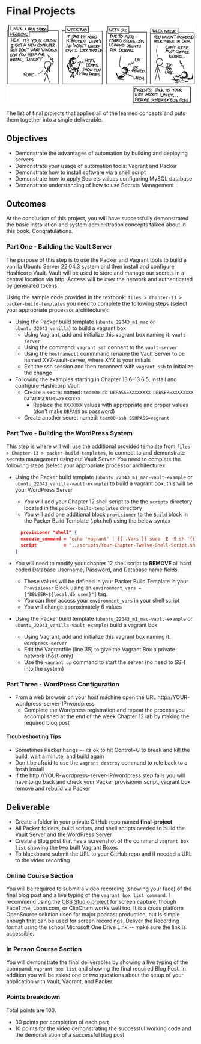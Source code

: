 # Final Projects

![*Projects sometimes get out of hand...*](images/Chapter-Header/Appendix-D/cautionary.png "Project gets out of hand")

The list of final projects that applies all of the learned concepts and puts them together into a single deliverable.

## Objectives

* Demonstrate the advantages of automation by building and deploying servers
* Demonstrate your usage of automation tools: Vagrant and Packer
* Demonstrate how to install software via a shell script
* Demonstrate how to apply Secrets values configuring MySQL database
* Demonstrate understanding of how to use Secrets Management

## Outcomes

At the conclusion of this project, you will have successfully demonstrated the basic installation and system administration concepts talked about in this book. Congratulations.

### Part One - Building the Vault Server

The purpose of this step is to use the Packer and Vagrant tools to build a vanilla Ubuntu Server 22.04.3 system and then install and configure Hashicorp Vault. Vault will be used to store and manage our secrets in a central location via http. Access will be over the network and authenticated by generated tokens.

Using the sample code provided in the textbook: `files > Chapter-13 > packer-build-templates` you need to complete the following steps (select your appropriate processor architecture): 

* Using the Packer build template (`ubuntu_22043_m1_mac` or `ubuntu_22043_vanilla`) to build a vagrant box
  * Using Vagrant, add and initialize this vagrant box naming it: `vault-server`
  * Using the command: `vagrant ssh` connect to the `vault-server`
  * Using the `hostnamectl` commmand rename the Vault Server to be named XYZ-vault-server, where XYZ is your initials
  * Exit the ssh session and then reconnect with `vagrant ssh` to initialize the change
* Following the examples starting in Chapter 13.6-13.6.5, install and configure Hashicorp Vault
  * Create a secret named: `team00-db DBPASS=XXXXXXXX DBUSER=XXXXXXXX DATABASENAME=XXXXXXXX`
    * Replace the `XXXXXXX` values with appropriate and proper values (don't make `DBPASS` as password)
  * Create another secret named: `team00-ssh SSHPASS=vagrant`

### Part Two - Building the WordPress System

This step is where will will use the additional provided template from `files > Chapter-13 > packer-build-templates`, to connect to and demonstrate secrets management using out Vault Server. You need to complete the following steps (select your appropriate processor architecture): 

* Using the Packer build template (`ubuntu_22043_m1_mac-vault-example` or `ubuntu_22043_vanilla-vault-example`) to build a vagrant box, this will be your WordPress Server
  * You will add your Chapter 12 shell script to the the `scripts` directory located in the `packer-build-templates` directory
  * You will add one additional block `provisioner` to the `Build` block in the Packer Build Template (.pkr.hcl) using the below syntax

  ```json
    provisioner "shell" {
    execute_command = "echo 'vagrant' | {{ .Vars }} sudo -E -S sh '{{ .Path }}'"
    script          = "../scripts/Your-Chapter-Twelve-Shell-Script.sh"
  }
  ```

* You will need to modify your chapter 12 shell script to **REMOVE** all hard coded Database Username, Password, and Database name fields.
  * These values will be defined in your Packer Build Template in your `Provisioner` Block using an `environment_vars = ["DBUSER=${local.db_user}"]` tag.
  * You can then access your `environment_vars` in your shell script
  * You will change approximately 6 values
* Using the Packer build template (`ubuntu_22043_m1_mac-vault-example` or `ubuntu_22043_vanilla-vault-example`) build a vagrant box
  * Using Vagrant, add and initialize this vagrant box naming it: `wordpress-server`
  * Edit the Vagrantfile (line 35) to give the Vagrant Box a private-network (host-only)
  * Use the `vagrant up` command to start the server (no need to SSH into the system)

### Part Three - WordPress Configuration

* From a web browser on your host machine open the URL http://YOUR-wordpress-server-IP/wordpress
  * Complete the Wordpress registration and repeat the process you accomplished at the end of the week Chapter 12 lab by making the required blog post

#### Troubleshooting Tips

* Sometimes Packer hangs -- its ok to hit Control+C to break and kill the build, wait a minute, and build again
* Don't be afraid to use the `vagrant destroy` command to role back to a fresh install
* If the http://YOUR-wordpress-server-IP/wordpress step fails you will have to go back and check your Packer provisioner script, vagrant box remove and rebuild via Packer

## Deliverable

* Create a folder in your private GitHub repo named **final-project**
* All Packer folders, build scripts, and shell scripts needed to build the Vault Server and the WordPress Server  
* Create a Blog post that has a screenshot of the command `vagrant box list` showing the two built Vagrant Boxes
* To blackboard submit the URL to your GitHub repo and if needed a URL to the video recording

### Online Course Section

You will be required to submit a video recording (showing your face) of the final blog post and a live typing of the `vagrant box list command`. I recommend using the [OBS Studio project](https://obsproject.com/ "OBS Studio Project") for screen capture, though FaceTime, Loom.com, or ClipCham works well too. It is a cross platform OpenSource solution used for major podcast production, but is simple enough that can be used for screen recordings. Deliver the Recording format using the school Microsoft One Drive Link -- make sure the link is accessible.

### In Person Course Section

You will demonstrate the final deliverables by showing a live typing of the command: `vagrant box list` and showing the final required Blog Post. In addition you will be asked one or two questions about the setup of your application with Vault, Vagrant, and Packer.

### Points breakdown

Total points are 100.

* 30 points per completion of each part
* 10 points for the video demonstrating the successful working code and the demonstration of a successful blog post
